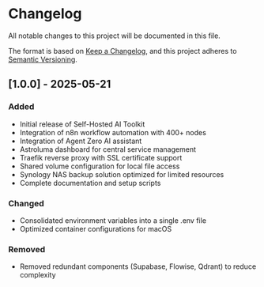 # Changelog

All notable changes to this project will be documented in this file.

The format is based on [Keep a Changelog](https://keepachangelog.com/en/1.0.0/),
and this project adheres to [Semantic Versioning](https://semver.org/spec/v2.0.0.html).

## [1.0.0] - 2025-05-21

### Added
- Initial release of Self-Hosted AI Toolkit
- Integration of n8n workflow automation with 400+ nodes
- Integration of Agent Zero AI assistant
- Astroluma dashboard for central service management
- Traefik reverse proxy with SSL certificate support
- Shared volume configuration for local file access
- Synology NAS backup solution optimized for limited resources
- Complete documentation and setup scripts

### Changed
- Consolidated environment variables into a single .env file
- Optimized container configurations for macOS

### Removed
- Removed redundant components (Supabase, Flowise, Qdrant) to reduce complexity
